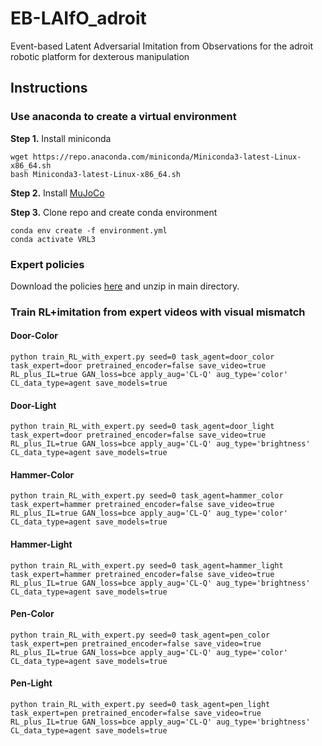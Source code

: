 # EB-LAIfO_adroit
Event-based Latent Adversarial Imitation from Observations for the adroit robotic platform for dexterous manipulation

## Instructions

### Use anaconda to create a virtual environment

**Step 1.** Install miniconda

```shell
wget https://repo.anaconda.com/miniconda/Miniconda3-latest-Linux-x86_64.sh
bash Miniconda3-latest-Linux-x86_64.sh
```

**Step 2.** Install [MuJoCo](https://github.com/deepmind/mujoco)

**Step 3.** Clone repo and create conda environment

```shell
conda env create -f environment.yml
conda activate VRL3
```

### Expert policies

Download the policies [here](https://figshare.com/s/c441615a51a79a22c3e4) and unzip in main directory.

### Train RL+imitation from expert videos with visual mismatch

#### Door-Color

```shell
python train_RL_with_expert.py seed=0 task_agent=door_color task_expert=door pretrained_encoder=false save_video=true RL_plus_IL=true GAN_loss=bce apply_aug='CL-Q' aug_type='color' CL_data_type=agent save_models=true
```

#### Door-Light

```shell
python train_RL_with_expert.py seed=0 task_agent=door_light task_expert=door pretrained_encoder=false save_video=true RL_plus_IL=true GAN_loss=bce apply_aug='CL-Q' aug_type='brightness' CL_data_type=agent save_models=true
```

#### Hammer-Color

```shell
python train_RL_with_expert.py seed=0 task_agent=hammer_color task_expert=hammer pretrained_encoder=false save_video=true RL_plus_IL=true GAN_loss=bce apply_aug='CL-Q' aug_type='color' CL_data_type=agent save_models=true 
```

#### Hammer-Light

```shell
python train_RL_with_expert.py seed=0 task_agent=hammer_light task_expert=hammer pretrained_encoder=false save_video=true RL_plus_IL=true GAN_loss=bce apply_aug='CL-Q' aug_type='brightness' CL_data_type=agent save_models=true
```

#### Pen-Color

```shell
python train_RL_with_expert.py seed=0 task_agent=pen_color task_expert=pen pretrained_encoder=false save_video=true RL_plus_IL=true GAN_loss=bce apply_aug='CL-Q' aug_type='color' CL_data_type=agent save_models=true 
```

#### Pen-Light

```shell
python train_RL_with_expert.py seed=0 task_agent=pen_light task_expert=pen pretrained_encoder=false save_video=true RL_plus_IL=true GAN_loss=bce apply_aug='CL-Q' aug_type='brightness' CL_data_type=agent save_models=true
```
